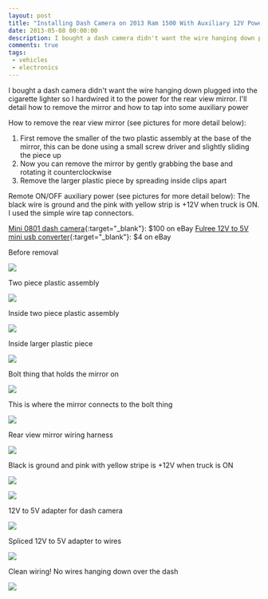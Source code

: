 ```yaml
---
layout: post
title: "Installing Dash Camera on 2013 Ram 1500 With Auxiliary 12V Power"
date: 2013-05-08 00:00:00
description: I bought a dash camera didn't want the wire hanging down plugged into the cigarette lighter so I hardwired it to the power for the rear view mirror. I'll detail how to remove the mirror and how to tap into some auxiliary power
comments: true
tags: 
 - vehicles
 - electronics
---
```


I bought a dash camera didn't want the wire hanging down plugged into the cigarette lighter so I hardwired it to the power for the rear view mirror. I'll detail how to remove the mirror and how to tap into some auxiliary power

How to remove the rear view mirror (see pictures for more detail below):
1) First remove the smaller of the two plastic assembly at the base of the mirror, this can be done using a small screw driver and slightly sliding the piece up
2) Now you can remove the mirror by gently grabbing the base and rotating it counterclockwise 
3) Remove the larger plastic piece by spreading inside clips apart

Remote ON/OFF auxiliary power (see pictures for more detail below): 
The black wire is ground and the pink with yellow strip is +12V when truck is ON. I used the simple wire tap connectors. 

[Mini 0801 dash camera](http://dashcamtalk.com/mini-0801){:target="_blank"}: $100 on eBay
[Fulree 12V to 5V mini usb converter](http://amzn.com/B00CPW49US){:target="_blank"}: $4 on eBay

Before removal

![](https://lh3.googleusercontent.com/3uAcbzeiRrZ6Aa4qflhXIHji7UXw-u1ozryvpMm4wX-792XoAcLZcq6LglVDAwBEjx3A0bUrJfdS8zS15o5xYUSTreiz4uXRPCLOLQYT9XNCow0y68cbDf_EAK77ZLn5WldEAr0-VpC6QuyE5TdEZZI8H-dhwYarqiyYljufHTBs7tyfE1AXBFTGEkWi0j1lqf6G0JscBB0oruHwhK2xgHc47xR1dgI-pzNHs2axoqCy7W7nxa1POzoxFnGWtjBwSsaPo-_GaNu-sXuNsTfoZe-lIwoUGQPsixTuLBzMdcQKozM5S7dQecghCF_6AgGJiVA245bHZgIAmzZAb6ZRYFQ3KK5PomAMOWoEI8kKShLgNphSh9wWapKBvN5UqE9mzDz0C5Hz1yZYtB8agvlV6rFZKrD3KyOTBUJWf5735vT82ecO5MMp5gvuWgIsMY_sVPute2tiAV2uTzduMMdh3q2-ubn3gDVLQpQohtf4OD6UTX9_Bm3TTl5v9X7KNtRyxHZ7R5eWweruoViMs6VoYNP6PcwyV2vaVLfvvDIWveINa6H4jsUFg6XLF77fSe8jEiVHRh0KFF8q0zSFxW1e84EoM4Gyx33vcI_SUCd5Qp6tmLe4zcs0=w326-h244-no)

Two piece plastic assembly 

![](https://lh3.googleusercontent.com/1KCX9aVk883ngNkv29qE8bglfOsRrd26kHDOT2HW75gkWcqluz4aoHGYkT7L6iAsVL8mmK_2AjeRF22YmefOWjAc3Wg90F_Rrm5cQzS7LaCLiU87-3Fqj2pdGtnrLEjzLKIa-DcQAJErPaqJwhxL1HAW9HIsadR9w02vpw9z9GPuY7zTqwEpLuf9qVxclVWivd3N6uxZ-2uG-5FgSxxWZ3ssbJQILcr3ihkR8kmx_FdIXyj11tFEYE9QhXngcqZLJc7r8IXdYZXsuNIhtHkT1Bq-W9-r5W1-7c7IRN7Tc1ISoszgojTCrkSqsE5T5B1EPnPzrBhdGx532zLm_Boo8cj-Pb2VxV9Unoft6cpwbxo57ekjPD6HYr90hJsGNE1nNf3Zyo5EFyCJTZPeoxmmIMopeiSOaPSatc_yED-F6DYDuqhLJwkhzJJrl5_OQHrReOw7qbhrfRdpdEBQJOlfJYmlEFcNto-ySm8F8CansMr1j5gpAcbRmW4gjUXYnTvuM0jezHHKitYRHTY3VuikHoqc6tVD3_pyF4Wjfq_CXB1MY6SBMTXhiHC-1pjA5pJG8iAMv1OBgz5L_bKholANEGv6jYoakOndb0rRHnKt1F_njkZ7EfKB=w963-h722-no)

Inside two piece plastic assembly 

![](https://lh3.googleusercontent.com/wJaFKCmvL21dPRbnzCDI0euu3aEFzZvgPVHbgWmSL9a2WMsuliJ6U6M0f49XKsqsJ4cR5z2BvgIG29GSE3YVTGBnUkFpRYw6YHimFAsaWMnTVwrElXwXDTXwbcwo3q0gPOeF4X50eXr3oaujQJ3q2lm8GeiDj6t1NVkoWwaBt11YZRtrZ5ez4GdvuUuZrGanozFh6835t4itwqIXqYETN8Vpl9n-luxvqJXhPcJRDfVvBPdBLxlloNH6fLyBFNIYGUbivQ3rn7oi0Gm7zyRTh9_N-z1hFaeqpEaIxAnxDPg875jrjJKI69D5in41b-uDzarbv0Ecf-dY0D8zmR6QwtU8dMltdjWVsaV65LnAV9V4224i2tzVnT89QL9EKmc-_S_wv02WPQpyFcqbXEKnUw1lUc5Rh0noKvLauXc1A76A-AYj0Ak4K9xIaLgzLhB1r85aWNkoY-2VMr06zs4UqAvlSoxueGVWoC5t1fKO8pTmiHf1U6oaOivCKH5dpamM_7ms7KfwO-AqCqg80VRot7LMqr0ycauhO0YeQ3StxwkyqSP-suDVVO3yOZ_OzowatVX95S1mwTGfLEP1pUFgNXAIyQhy3JFxfPaObIVB5uYy5ozXda28=w963-h722-no)

Inside larger plastic piece

![](https://lh3.googleusercontent.com/H4-HgANsx9wNeWlAYwkRDpr1pGZfMrZ2y_4pxFP-eoKHk5d2NV09sSALj4TCdfhxRBWpr2U8mNrQZBBnGcYOrOfXW8f3ZM_JgTex_GMpa6RPJZH6TxVhtN2lm9ch4i4Bd3xn6Gx7Cs8pDF0nd1tkjEPxnWobiB2frypnB3PbMXTDkLLu-PaIZzxEthgP74gVqIF18uxDo08GBUXsVB4-v5RtDn6UvQXrzk1xZQfURnnGwJZ4R-T1yytMuLp-idNMVk_lHhSPeIJvMXDY_JEjJI7C8c20B1QHJfCs_uOi-ONRBsB1vXjJIZTj3QM81a3ADU6nJjl-pqbabkgbqHyazAwNp_4NYrDxGGqVHprFOmgJuLx6RTdNdwXE2_LbsOz6sV6tKLgGLIskiMdKpCOr8-imOVaTAShfBb1tN098vZGpSeQZFnlMHc0856DS0VMsPMyXkatIlQ9KnxUN1XNKeOVCtiX84FGEv2jrMfS3gd5YVGGy8oUW1j-kbnsDRJCd6ZjGoWUq2yr_S1vY8YPVJyZS3YQ-4W6832Y-MMqkxMF_1AC2e5Y5Em_BExWkq2o6EIgLk_ihjDT-zLryoQerPHRj1T0o_8VRTJ26omuaGir7bYludRvX=w963-h722-no)

Bolt thing that holds the mirror on

![](https://lh3.googleusercontent.com/KCU9WxbPYGdfqzQKYHUO3eesz0R6dwyDDo5xWjui-F6RIUsUlkQRlj0WFgtZqTCi8mYlj9d2DstGOA3AGVn5ntH4VPAze8mynlXW1xkzMoXQWuCN1_Z1QA20I1Yob0JYPy-Otj8Qtlc0ZeEwCEsFIb8NGcQ4ktvkD406uq_UnF-4lODzvruBhHT-ytwoQLrlfeITMPr1yEQTzAC96uFlwutTQyofREZgm6E0Xp4tPkpBWtf22kNFozOCGCz52j30hS-wEyY8ywfLlZvE2FfhRzu76yY-pxFVCthnH-PoqbppFh6eqdEZ3m05Q6l3hHzxlUzx2v7FndH7gJWy_QjN7UMrzE4LmlDWoqEJfC8k5ywanGIk5knNYhXWMvd6nFdIS-FfnTGFvdQywJhcTdS83DhnZn2-yLJxQn_5UjDHXaBWYA_4uzRceVyleoeUiLtmfiXtYtY9OhAz7QP7pTQo77frIiiTY3OuvK9GvrbqYWUj9LC66qWFHtc8Wjo3CJIPEptIqCaH0kZTRpJhwtvLJ1jye7Yq7cZIK4TV5DLkmH_y5FOEH4lEcrV_x6ttkxz61eRQejP3i-rHJofhE3Y9UcXg4Gb2e2BxdcDL46KyFdvN6glJPog4=w542-h722-no)

This is where the mirror connects to the bolt thing

![](https://lh3.googleusercontent.com/wmEdIg53Y-Dha4hTnf0EDd6icrLV8JkAEogsrEekLkpJoVubXD6eefWAwJlE5bU6L8I03XCo8E06itl9OzdFlNyXhYDNx-Mz97Nr_EaNEJ1yjfyz7qvoYlGbO1aQLbg1ogGszNlwg-OFhQ8tBEM-gvBkREfJ18w6R9OD8TaIcrxP32-EN6O3YxZ58o9mvwL66rGf89MNnjQj1-kc1BQLUuvcumMrzZLwDHqTWxWJagX6EYMsk_0NBd-QKGfXITKE5BYNaj28PsffYu-MKYUkVDkeOZ4FzqQ5dM5bBPxfIVkUOpAMclJUrEfLpsIFP1owBkg2UMPbEgSApdPI_snF4E_FIRdZuH10tIX-aA237S-CQBUumsTiitVFJMojhIi-RrZl8siiTc6NVI5eD9-b9CsmUNOqQhHa4cPckNqxATj7y4nX4yZ-TPI6VVeqRH92ekMLVDUHfJDVHZLSiBoDbzTvTqAGu5Q6fQNzBkZohldiLOqfGWYR-zb2PIBPWXlB6Uzx-GWAhvtu_y0iAF3Y9bBj-ZmURlauEbWxfCOl4zjba6V7Jbdpz59cyLH-Ta28RVmGhyYbo3Ri7vrYNoHW92B23qOIZ8oVZGD-_-eC0qUEJKsoKp6h=w542-h722-no)

Rear view mirror wiring harness

![](https://lh3.googleusercontent.com/2q4v6bcPPplKrFnfHFr9YxFlagGz4ia2Fd-AGxcKih5jDl5iKBuCrBiVdiyTi1EMUX2ECQvRuEzJJPbZoUIPIxnXj-W4lUp10ysZqe0DXcPe-1nVtvPq77XKK3LjWwyd2f9SIpnEjU-nlN2BDPnsaLSEvCoQgy2wTBEAfTYatlmPSkdhMBTjzqwfyUTUFkU6ZTmw7y_aeFMYhzFDbFgcT23PpKLpC-9MEWLPBIYq7oIlP4Jq0KJqRS52o9P8xPPLVycoIOZxPIUW5BCI1IKHOyCJvHQiSI1Pe1kl2iqWbRbNwCR1ygH9OVy9FtS0pi6NueU_8bvy3j0WZZKJ2ZumQLyHElzn2HsY8qkaVmIXaWEIEc5xyC_ZuNh6SZVXOKdIdMOQZX6RdBbFq6C4SHfSj3_T55NE_Z5r3Zuhay6mqCtcxJUWJwiIboNvnICYsv0Ou24IHzbJsBYbE7qf86ikTXyfBQ9OLolTHzZ_SjGULjYXnoYYsyYVgxSJcWJMHywp9aFLMWhUDGm3UaXxv2t9DrB_ZpJhG_O3Uiugf-aycPPJZKrhcdZTPC-aw8bDqOxPXhtYG4bXFqdt2KdU3Vwv3KfLD5aNM-_QiCZN0xXo5I-flGiZ7wXs=w542-h722-no)

Black is ground and pink with yellow stripe is +12V when truck is ON

![](https://lh3.googleusercontent.com/qw3lEhq-AlQpnq-2dYv2DW92WWm7BuUvUtbuuGTkfyTvfhpMdGqYBcq6WEjcvhhe-cUiIvr4DEVyXRIaaWrza1nQsX8taSBp-gaORy0VvNjWvPcOMgSdB7QxQxch7ghAMjOkUB-kOcJVfPHWfR2aqRZrb3j7LdIMm6ssDTjy95EfNqbRkTfD-loDQKUVDY8mnhzV3giLIB8vdjT7aiGO-OMie-5oOUNeXJ4cTVTZ-90QiMBQWGQxl_-9D2dSS_9Jgovg4VQnAshTQMpj7VU-WB3nGlfIJoyM3myFB96Vx0wiaVWd-NpABmhj8bfbouixVE4stTTx0YDWQU5u4pDWp3jOsc26yJ39yspomm_6bAqe5izV6d0X60jVECDk0YgTyQMokb-BIjvoEO-1t6peQvw4J1QLArSYsXxmi4M8tiZ40-LQLJIhYx1gUh38gsi3itn27l5vP8S5y63XAawS9autUMfc4TYewaGMZQNAlnjisf-uhRuzVwwO87Hs1NlU3n8NhlSUsvSjnqwf6LfTl1QO19A5Qj5kfnjJtykGiKqksmuhvBAjtuTkRF47C2mUAJLytr22m8gZucWCi4LUXARyyTwwOFMnZxpZ_ChVZphoCAz8tBA-=w542-h722-no)

![](https://lh3.googleusercontent.com/Q2PGLZh7MDK70NrS6K-EiNYVHgbyAQZa74910H4kuITHQnYyLlxBhr8R8u9YTICA4Zuy_HH-ReX3Kfaz66o4BlexOG3xLfQ36UR6ytpS560P1akyDiB-1C6Y3Mb3BF6t8hZQgIwqtih2Vk-g_BBy93WSMByKeHW0oilzFG8Yw6b34NqrZqApT_MukKmQEf3vg6O3rU8w2pQ-QJ2zF3U_v5yYgV01PbSO5EupXmUvzeZNKBIJwQV3cVXbfgvaEXHXM7eJjGea_YK-2DBXPq-AqZcPlaAeWCTAB5GciZcnmTeE1BBZDw5I6LePkMkB2Qq5g0gTe4s4JzgDXKeViroHcOV5VQhxY-YTqlUKaz4_JVgSW3MTPXsmoUVDfRJb8GExC0PCWaQSWYkNAHQTDd_rBS7p-RU9heoaJKbUHSQND2wiC74m-B_nfgCODkbzpGrZYIIhg8Yv5zS5pzvAE1xU9ucl8ukWeAkYZMMV0sbL6ZnB6a6bBnXZVrcTXQdYkdbcZuS4bQnbpb7CcmBq-4IAkYRqDnj5PH1gNAG3dgA27L02zmpNJC9zUXBfhnKnvJJ_Bsxq0c8iIGnD7cba08h1iW1HLhSO2vYK7o09AyqdziTFPErumhy3=w542-h722-no)

12V to 5V adapter for dash camera

![](https://lh3.googleusercontent.com/tQnjvc55_bHz0l1QBDHWYnwgj5-6zLbrT7_GlT3_M4g38Lj2DbvL7QBEMmI_KsHsy5KzNDwSdmzgZP7UdIiQYaN8VYMvI3uBwxxbV2cOfsdsYKiYNRSxm-lx0WCtT8opNn2d601cHaW9el-7ggalAv3l_jeo4FJ8ClzBUfoGyeRJJX6dYfo0aW5QdFnlKdYSXzic_cO-Ea42Fx5byKa1MmjsuedBTRD0bmAVm5e2hhvG7hyhgiAOy63rPj5PjXQPoNfk4dCJCfVEMs-kwJgxhzWM2ozG14Dk5042BNEUYLbV04U9o9UnewbTZcEXtdd0pf2N7goH0_cV6v5vUG20TaFPE6cM3husFr_JokMHG3U679viF5rb5gAyIZuIjRUOMCsgiWTmuv9EbkEz5TNNZ74w8QFrvKqp6XLT5hKkqCKlguTh8YRnT9x5UjhUxdqyjLwpNau7WgDfgOQDKslcae1sJJlSeyhVx5ircMv4BupllJQd7wwvA2xuj4caCrAEpTK53VyDTy7zVU_7RC9foqLo5RDmlgzTsobIqFO1W2XhitOxO1xUCBf7dCrKSDYQ3sCCk4lcxXtDsWgO9oI8LP2QlCSN2hnhPTmGCAyTS4YKIoj3cgiO=w963-h722-no)

Spliced 12V to 5V adapter to wires

![](https://lh3.googleusercontent.com/2FRaxY4CFPdCq6JKZxmpW0MkQPvJrjnVLjic4OAXgAJ-W6WVGXrlMp1PPyCZL2StMqYJm7pUqdt9Af2zxbvtBJHjW9MmOZaU1qW0xReNWOKpUDuVNZu7uUVX1HTznsifZaJ64xNbnBqJVmiWacrpTVLr7hAo4S55KyjJv3u5op2eyT5R-Iq5byMG2stESc5oseBKHwH3QzxUmuZEa6YGmfebtI2YfOiSJymEeMTgL9f95eUUYNdrXXj2boCJkcmZz2_nBvySNZJwIIZJ1zYSdvl7k9HEpXhjlD0nb0Wk2T4tbrTthdliOQiIpMHO3JdFEetadsNYhgfWuielC5hHr7nVeB-gRxPYvjkofeX3mLeGqtw_yC5ydga_IwQ9I_teNKM43WnEVTTdWOQCEU8CCvYJafVdaXoZBE_q93bqdQQtw1cTNGVUUQDVROOix_QrDCaUYV9Z_z4eL-OvfLKRwTkItbA_fbbHrkWtvZahIeudDByVwzOEYC-wHN-MsIPL5CnlSQRqq1KWqKW8pKg3x9zb3tMD9m3ZceDQttapwb7ktY-_Zefh3UNeM9SOZnULwTx_bGn-l3GiPUZG4gkX3w3g_mtN7DMWZtfnrqqSfuIngSGYSTSV=w542-h722-no)

Clean wiring! No wires hanging down over the dash

![](https://lh3.googleusercontent.com/CEcw6BPeQpOCJoGySuiw9JhuyN4Mck2NmACE8HLeKwMxJsNqj0geR7C7oVMYthFO-UR1Dii5kzIMgDpyswfXWRIQmODbxcuDj3IYaMTcaoX3SbbdkNugoCoZfF7RJvu6BrSVthYu4HHvUNezRmaXew2qaW4d6FRuNPauJCKvBQ6LZEK1SshIDUOpIQ4c02CkEaq7uSZ8mvuIjvOF8EKBk-30OiakoBpLcaa-Ohdf0tyM2PjLUgTEV14IvL7-EiCLsARMZqVIDm60HAWH14hHPrNQ1CSA-6ZmgBnpv92wDA9xdo-UNvy01gL7o_COvYfasJojGkIqahV9jEaq9XTj1bJVBRPtzO_pmJW9HwewvgcDM20G9R1Ay6ge9FERBfHRZvCeSiQgJnLhnqScr4MDvCaS1P1wZIJqYXVDTduBR3vUCcZL-KePCpvUrer0Cza4M07gAd8oujy07sLeivGCXkdcdCdq14-Okq7YdumxaE68jPb1sbxApjgA9y955bjM9zOi7KC_3_wv_Bo5EpjU7voiXq4joP6AU1qqgkKkJQ-hoRuz_w7SUR1B8SsqRRlph4INV5Li2QQOwU_XPJ4viNDJBh75hsk4yS1x4nUUgSMZ0pMvHJP7=w542-h722-no)